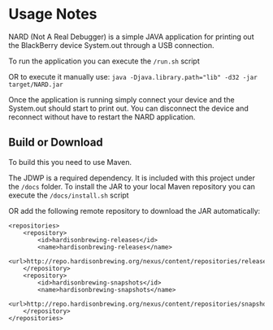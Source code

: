 Usage Notes
=====
NARD (Not A Real Debugger) is a simple JAVA application for printing out the BlackBerry device System.out through a USB connection.

To run the application you can execute the `/run.sh` script

OR to execute it manually use: `java -Djava.library.path="lib" -d32 -jar target/NARD.jar`

Once the application is running simply connect your device and the System.out should start to print out. You can disconnect the device and reconnect without have to restart the NARD application.

Build or Download
-----------------
To build this you need to use Maven.

The JDWP is a required dependency. It is included with this project under the `/docs` folder.
To install the JAR to your local Maven repository you can execute the `/docs/install.sh` script

OR add the following remote repository to download the JAR automatically:

	<repositories>
		<repository>
			<id>hardisonbrewing-releases</id>
			<name>hardisonbrewing-releases</name>
			<url>http://repo.hardisonbrewing.org/nexus/content/repositories/releases/</url>
		</repository>
		<repository>
			<id>hardisonbrewing-snapshots</id>
			<name>hardisonbrewing-snapshots</name>
			<url>http://repo.hardisonbrewing.org/nexus/content/repositories/snapshots/</url>
		</repository>
	</repositories>